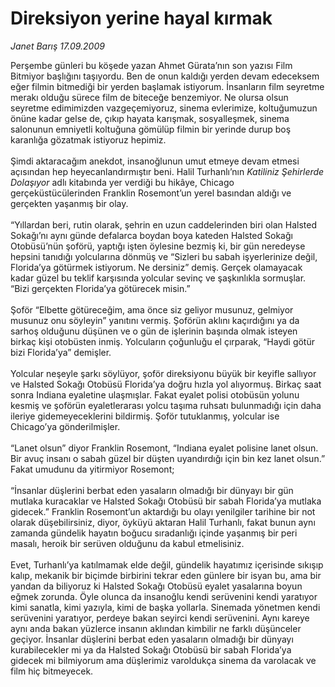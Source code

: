 # Direksiyon yerine hayal kırmak

*Janet Barış 17.09.2009*

<div class="taraf_structure_2col_1zq">
<div class="margen_n">



 <p>Perşembe günleri bu köşede yazan Ahmet Gürata’nın son yazısı Film Bitmiyor başlığını taşıyordu. Ben de onun kaldığı yerden devam edeceksem eğer filmin bitmediği bir yerden başlamak istiyorum. İnsanların film seyretme merakı olduğu sürece film de biteceğe benzemiyor. Ne olursa olsun seyretme edimimizden vazgeçemiyoruz, sinema evlerimize, koltuğumuzun önüne kadar gelse de, çıkıp hayata karışmak, sosyalleşmek, sinema salonunun emniyetli koltuğuna gömülüp filmin bir yerinde durup boş karanlığa gözatmak istiyoruz hepimiz. <br/><br/>Şimdi aktaracağım anekdot, insanoğlunun umut etmeye devam etmesi açısından hep heyecanlandırmıştır beni. Halil Turhanlı’nın <i>Katiliniz Şehirlerde Dolaşıyor</i> adlı kitabında yer verdiği bu hikâye, Chicago gerçeküstücülerinden Franklin Rosemont’un yerel basından aldığı ve gerçekten yaşanmış bir olay. <br/><br/>“Yıllardan beri, rutin olarak, şehrin en uzun caddelerinden biri olan Halsted Sokağı’nı aynı günde defalarca boydan boya kateden Halsted Sokağı Otobüsü’nün şoförü, yaptığı işten öylesine bezmiş ki, bir gün neredeyse hepsini tanıdığı yolcularına dönmüş ve “Sizleri bu sabah işyerlerinize değil, Florida’ya götürmek istiyorum. Ne dersiniz” demiş. Gerçek olamayacak kadar güzel bu teklif karşısında yolcular sevinç ve şaşkınlıkla sormuşlar. “Bizi gerçekten Florida’ya götürecek misin.” <br/><br/>Şoför “Elbette götüreceğim, ama önce siz geliyor musunuz, gelmiyor musunuz onu söyleyin” yanıtını vermiş. Şoförün aklını kaçırdığını ya da sarhoş olduğunu düşünen ve o gün de işlerinin başında olmak isteyen birkaç kişi otobüsten inmiş. Yolcuların çoğunluğu el çırparak, “Haydi götür bizi Florida’ya” demişler. <br/><br/>Yolcular neşeyle şarkı söylüyor, şoför direksiyonu büyük bir keyifle sallıyor ve Halsted Sokağı Otobüsü Florida’ya doğru hızla yol alıyormuş. Birkaç saat sonra Indiana eyaletine ulaşmışlar. Fakat eyalet polisi otobüsün yolunu kesmiş ve şoförün eyaletlerarası yolcu taşıma ruhsatı bulunmadığı için daha ileriye gidemeyeceklerini bildirmiş. Şoför tutuklanmış, yolcular ise Chicago’ya gönderilmişler. <br/><br/>“Lanet olsun” diyor Franklin Rosemont, “Indiana eyalet polisine lanet olsun. Bir avuç insanı o sabah güzel bir düşten uyandırdığı için bin kez lanet olsun.” Fakat umudunu da yitirmiyor Rosemont; <br/><br/>“İnsanlar düşlerini berbat eden yasaların olmadığı bir dünyayı bir gün mutlaka kuracaklar ve Halsted Sokağı Otobüsü bir sabah Florida’ya mutlaka gidecek.” Franklin Rosemont’un aktardığı bu olayı yenilgiler tarihine bir not olarak düşebilirsiniz, diyor, öyküyü aktaran Halil Turhanlı, fakat bunun aynı zamanda gündelik hayatın boğucu sıradanlığı içinde yaşanmış bir peri masalı, heroik bir serüven olduğunu da kabul etmelisiniz. <br/><br/>Evet, Turhanlı’ya katılmamak elde değil, gündelik hayatımız içerisinde sıkışıp kalıp, mekanik bir biçimde birbirini tekrar eden günlere bir isyan bu, ama bir yandan da biliyoruz ki Halsted Sokağı Otobüsü eyalet yasalarına boyun eğmek zorunda. Öyle olunca da insanoğlu kendi serüvenini kendi yaratıyor kimi sanatla, kimi yazıyla, kimi de başka yollarla. Sinemada yönetmen kendi serüvenini yaratıyor, perdeye bakan seyirci kendi serüvenini. Aynı kareye aynı anda bakan yüzlerce insanın aklından kimbilir ne farklı düşünceler geçiyor. İnsanlar düşlerini berbat eden yasaların olmadığı bir dünyayı kurabilecekler mi ya da Halsted Sokağı Otobüsü bir sabah Florida’ya gidecek mi bilmiyorum ama düşlerimiz varoldukça sinema da varolacak ve film hiç bitmeyecek.</p>
<br/>
<br/>
<br/>



<br/>


<div id="taraf_not">
</div>

</div>


</div>
